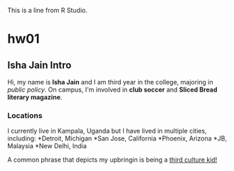 This is a line from R Studio. 
# hw01
## Isha Jain Intro
Hi, my name is **Isha Jain** and I am third year in the college, majoring in *public policy*. On campus, I'm involved in **club soccer** and **Sliced Bread literary magazine**.
### Locations 
I currently live in Kampala, Uganda but I have lived in multiple cities, including:
*Detroit, Michigan
*San Jose, California
*Phoenix, Arizona
*JB, Malaysia
*New Delhi, India

A common phrase that depicts my upbringin is being a [third culture kid!](https://www.cntraveler.com/story/for-third-culture-kids-travel-is-home?fbclid=IwAR3bhexCZCz9zTVT_om9_bl9WqRHm8gNOHZ4lFTbtW774q1HG6VrjmYj-VI)

